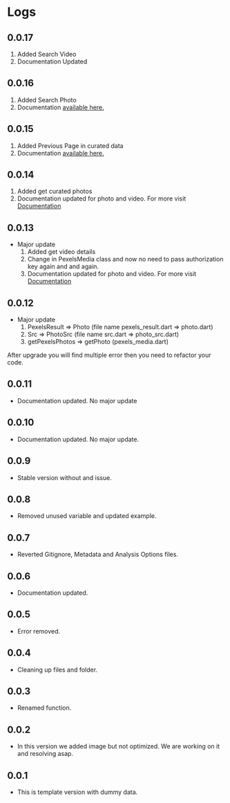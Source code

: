 # Logs

## 0.0.17
   1. Added Search Video
   2. Documentation Updated

## 0.0.16
   1. Added Search Photo
   2. Documentation [available here.](https://pub.dev/documentation/pexels_photos_videos/0.0.16/)

## 0.0.15
   1. Added Previous Page in curated data
   2. Documentation [available here.](https://pub.dev/documentation/pexels_photos_videos/0.0.15/)

## 0.0.14
   1. Added get curated photos
   2. Documentation updated for photo and video. For more visit [Documentation](https://pub.dev/documentation/pexels_photos_videos/0.0.14/)

## 0.0.13

* Major update
   1. Added get video details
   2. Change in PexelsMedia class and now no need to pass authorization key again and and again.
   3. Documentation updated for photo and video. For more visit [Documentation](https://pub.dev/documentation/pexels_photos_videos/0.0.13/)

## 0.0.12

* Major update
   1. PexelsResult => Photo (file name pexels_result.dart => photo.dart)
   2. Src => PhotoSrc (file name src.dart => photo_src.dart)
   3. getPexelsPhotos => getPhoto (pexels_media.dart)

After upgrade you will find multiple error then you need to refactor your code.

## 0.0.11

* Documentation updated. No major update

## 0.0.10

* Documentation updated. No major update.

## 0.0.9

* Stable version without and issue.

## 0.0.8

* Removed unused variable and updated example.

## 0.0.7

* Reverted Gitignore, Metadata and Analysis Options files.

## 0.0.6

* Documentation updated.

## 0.0.5

* Error removed.

## 0.0.4

* Cleaning up files and folder.

## 0.0.3

* Renamed function.

## 0.0.2

* In this version we added image but not optimized. We are working on it and resolving asap.

## 0.0.1

* This is template version with dummy data.
